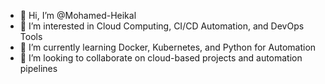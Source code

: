 - 👋 Hi, I’m @Mohamed-Heikal
- 👀 I’m interested in Cloud Computing, CI/CD Automation, and DevOps Tools
- 🌱 I’m currently learning Docker, Kubernetes, and Python for Automation
- 💞️ I’m looking to collaborate on cloud-based projects and automation pipelines

<!---
Mohamed-Heikal/Mohamed-Heikal is a ✨ special ✨ repository because its `README.md` (this file) appears on your GitHub profile.
You can click the Preview link to take a look at your changes.
--->
